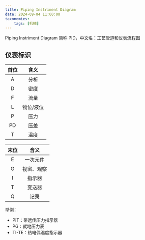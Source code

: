 ```yaml
---
title: Piping Instriment Diagram
date: 2024-09-04 11:00:00
taxonomies:
    tags: [机械]
---
```


Piping Instriment Diagram 简称 PID，中文名：工艺管道和仪表流程图

<!-- more -->

## 仪表标识

| 首位  |   含义    |
| :---: | :-------: |
|   A   |   分析    |
|   D   |   密度    |
|   F   |   流量    |
|   L   | 物位/液位 |
|   P   |   压力    |
|  PD   |   压差    |
|   T   |   温度    |

| 末位  |    含义    |
| :---: | :--------: |
|   E   |  一次元件  |
|   G   | 视窗、观察 |
|   I   |   指示器   |
|   T   |   变送器   |
|   Q   |    记录    |

举例：

- PIT：带远传压力指示器
- PG：就地压力表
- TI-TE：热电偶温度指示器